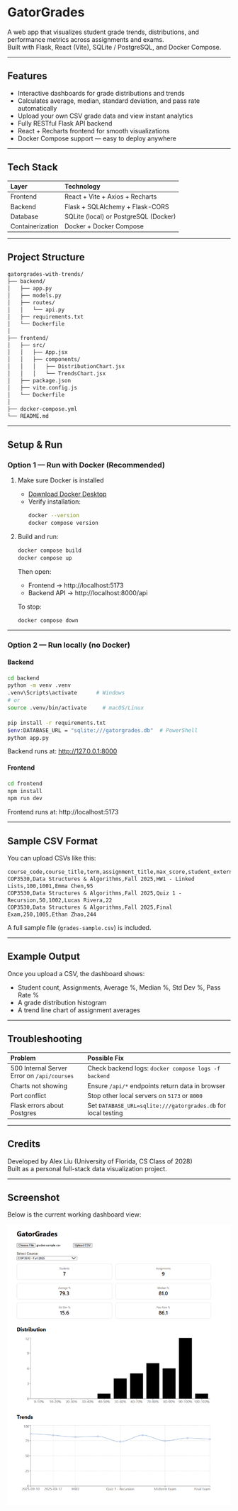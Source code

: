 # GatorGrades

A web app that visualizes student grade trends, distributions, and performance metrics across assignments and exams.  
Built with Flask, React (Vite), SQLite / PostgreSQL, and Docker Compose.

---

## Features

- Interactive dashboards for grade distributions and trends  
- Calculates average, median, standard deviation, and pass rate automatically  
- Upload your own CSV grade data and view instant analytics  
- Fully RESTful Flask API backend  
- React + Recharts frontend for smooth visualizations  
- Docker Compose support — easy to deploy anywhere  

---

## Tech Stack

| Layer | Technology |
| :---- | :---------- |
| Frontend | React + Vite + Axios + Recharts |
| Backend | Flask + SQLAlchemy + Flask-CORS |
| Database | SQLite (local) or PostgreSQL (Docker) |
| Containerization | Docker + Docker Compose |

---

## Project Structure

```
gatorgrades-with-trends/
├── backend/
│   ├── app.py
│   ├── models.py
│   ├── routes/
│   │   └── api.py
│   ├── requirements.txt
│   └── Dockerfile
│
├── frontend/
│   ├── src/
│   │   ├── App.jsx
│   │   ├── components/
│   │   │   ├── DistributionChart.jsx
│   │   │   └── TrendsChart.jsx
│   ├── package.json
│   ├── vite.config.js
│   └── Dockerfile
│
├── docker-compose.yml
└── README.md
```

---

## Setup & Run

### Option 1 — Run with Docker (Recommended)

1. Make sure Docker is installed
   - [Download Docker Desktop](https://www.docker.com/products/docker-desktop)
   - Verify installation:
     ```bash
     docker --version
     docker compose version
     ```

2. Build and run:
   ```bash
   docker compose build
   docker compose up
   ```

   Then open:
   - Frontend → http://localhost:5173  
   - Backend API → http://localhost:8000/api  

   To stop:
   ```bash
   docker compose down
   ```

---

### Option 2 — Run locally (no Docker)

#### Backend
```bash
cd backend
python -m venv .venv
.venv\Scripts\activate      # Windows
# or
source .venv/bin/activate     # macOS/Linux

pip install -r requirements.txt
$env:DATABASE_URL = "sqlite:///gatorgrades.db"  # PowerShell
python app.py
```

Backend runs at: http://127.0.0.1:8000

#### Frontend
```bash
cd frontend
npm install
npm run dev
```

Frontend runs at: http://localhost:5173

---

## Sample CSV Format

You can upload CSVs like this:

```csv
course_code,course_title,term,assignment_title,max_score,student_external_id,student_name,score
COP3530,Data Structures & Algorithms,Fall 2025,HW1 - Linked Lists,100,1001,Emma Chen,95
COP3530,Data Structures & Algorithms,Fall 2025,Quiz 1 - Recursion,50,1002,Lucas Rivera,22
COP3530,Data Structures & Algorithms,Fall 2025,Final Exam,250,1005,Ethan Zhao,244
```

A full sample file (`grades-sample.csv`) is included.

---

## Example Output

Once you upload a CSV, the dashboard shows:
- Student count, Assignments, Average %, Median %, Std Dev %, Pass Rate %
- A grade distribution histogram
- A trend line chart of assignment averages

---

## Troubleshooting

| Problem | Possible Fix |
| :------- | :------------ |
| 500 Internal Server Error on `/api/courses` | Check backend logs: `docker compose logs -f backend` |
| Charts not showing | Ensure `/api/*` endpoints return data in browser |
| Port conflict | Stop other local servers on `5173` or `8000` |
| Flask errors about Postgres | Set `DATABASE_URL=sqlite:///gatorgrades.db` for local testing |

---

## Credits

Developed by Alex Liu (University of Florida, CS Class of 2028)  
Built as a personal full-stack data visualization project.

---

## Screenshot

Below is the current working dashboard view:

![dashboard](https://github.com/heimweh17/GatorGrades/blob/main/Screenshot%202025-10-27%20015509.png "")

